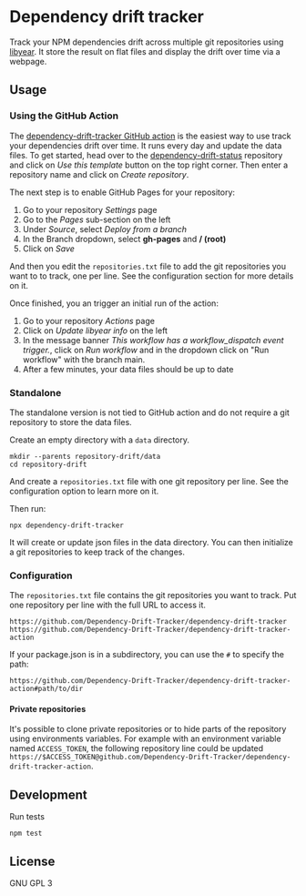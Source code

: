 # Dependency drift tracker

Track your NPM dependencies drift across multiple git repositories using [libyear][]. It store the result on flat files and display the drift over time via a webpage.

## Usage

### Using the GitHub Action

The [dependency-drift-tracker GitHub action][action] is the easiest way to use track your dependencies drift over time. It runs every day and update the data files.
To get started, head over to the [dependency-drift-status][template] repository and click on *Use this template* button on the top right corner. Then enter a repository name and click on *Create repository*.

The next step is to enable GitHub Pages for your repository:

1. Go to your repository *Settings* page
1. Go to the *Pages* sub-section on the left
1. Under *Source*, select *Deploy from a branch*
1. In the Branch dropdown, select **gh-pages** and **/ (root)**
1. Click on *Save*

And then you edit the `repositories.txt` file to add the git repositories you want to to track, one per line. See the configuration section for more details on it.

Once finished, you an trigger an initial run of the action:

1. Go to your repository *Actions* page
1. Click on *Update libyear info* on the left
1. In the message banner *This workflow has a workflow_dispatch event trigger.*, click on *Run workflow* and in the dropdown click on "Run workflow" with the branch main.
1. After a few minutes, your data files should be up to date

### Standalone

The standalone version is not tied to GitHub action and do not require a git repository to store the data files.

Create an empty directory with a `data` directory.

```shell
mkdir --parents repository-drift/data
cd repository-drift
```

And create a `repositories.txt` file with one git repository per line. See the configuration option to learn more on it.

Then run:

```shell
npx dependency-drift-tracker
```

It will create or update json files in the data directory. You can then initialize a git repositories to keep track of the changes.

### Configuration

The `repositories.txt` file contains the git repositories you want to track. Put one repository per line with the full URL to access it.

    https://github.com/Dependency-Drift-Tracker/dependency-drift-tracker
    https://github.com/Dependency-Drift-Tracker/dependency-drift-tracker-action

If your package.json is in a subdirectory, you can use the `#` to specify the path:

    https://github.com/Dependency-Drift-Tracker/dependency-drift-tracker-action#path/to/dir

#### Private repositories

It's possible to clone private repositories or to hide parts of the repository using environments variables. For example with an environment variable named `ACCESS_TOKEN`, the following repository line could be updated `https://$ACCESS_TOKEN@github.com/Dependency-Drift-Tracker/dependency-drift-tracker-action`.

## Development

Run tests

```shell
npm test
```

## License

GNU GPL 3

[libyear]: https://libyear.com/
[action]: https://github.com/Dependency-Drift-Tracker/dependency-drift-tracker-action
[template]: https://github.com/Dependency-Drift-Tracker/dependency-drift-status
